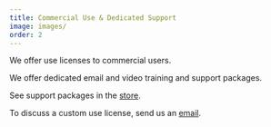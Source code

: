 ```yaml
---
title: Commercial Use & Dedicated Support
image: images/
order: 2
---
```


We offer use licenses to commercial users.   

We offer dedicated email and video training and support packages. 

See support packages in the [store][1].

To discuss a custom use license, send us an [email][2].


[1]: /store "store" 
[2]: mailto:sales@pupil-labs.com